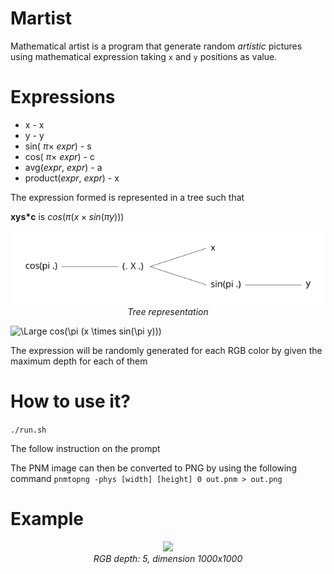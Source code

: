 # Martist

Mathematical artist is a program that generate random *artistic* pictures using mathematical expression taking `x` and `y` positions as value.

# Expressions

- x - x
- y - y
- sin( $\pi \times$ *expr*) - s
- cos( $\pi \times$ *expr*) - c
- avg(*expr*, *expr*) - a
- product(*expr*, *expr*) - x

The expression formed is represented in a tree such that 

**xys*c** is $cos(\pi ( x \times sin(\pi y)))$

<p align="center">
  <img src="https://github.com/Julien-Gustin/Martist/blob/master/figures/tree.png?raw=true" />
  <br>
  <em style="text-align:center">Tree representation</em>
</p>

<img src="https://latex.codecogs.com/svg.latex?\Large&space;cos(\pi (x \times sin(\pi y)))" title="\Large cos(\pi (x \times sin(\pi y)))" />

The expression will be randomly generated for each RGB color by given the maximum depth for each of them

# How to use it?

`./run.sh`

The follow instruction on the prompt

The PNM image can then be converted to PNG by using the following command
`pnmtopng -phys [width] [height] 0 out.pnm > out.png`

# Example

<p align="center">
  <img src="https://github.com/Julien-Gustin/Martist/blob/master/figures/out.png?raw=true" />
  <br>
  <em style="text-align:center">RGB depth: 5, dimension 1000x1000</em>
</p>


